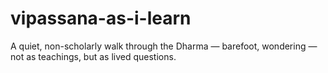 # vipassana-as-i-learn
A quiet, non-scholarly walk through the Dharma — barefoot, wondering — not as teachings, but as lived questions.
